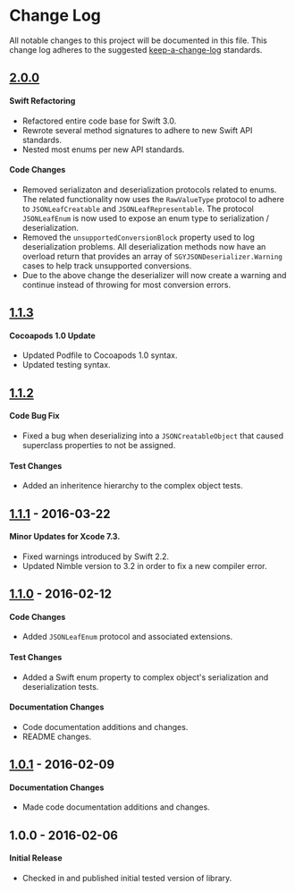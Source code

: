 # Change Log
All notable changes to this project will be documented in this file.
This change log adheres to the suggested [keep-a-change-log](https://github.com/olivierlacan/keep-a-changelog) standards.

## [2.0.0]
#### Swift Refactoring
- Refactored entire code base for Swift 3.0.
- Rewrote several method signatures to adhere to new Swift API standards.
- Nested most enums per new API standards.

#### Code Changes
- Removed serializaton and deserialization protocols related to enums.  The related functionality now uses the `RawValueType` protocol to adhere to `JSONLeafCreatable` and `JSONLeafRepresentable`. The protocol `JSONLeafEnum` is now used to expose an enum type to serialization / deserialization.
- Removed the `unsupportedConversionBlock` property used to log deserialization problems.  All deserialization methods now have an overload return that provides an array of `SGYJSONDeserializer.Warning` cases to help track unsupported conversions.
- Due to the above change the deserializer will now create a warning and continue instead of throwing for most conversion errors.

## [1.1.3]
#### Cocoapods 1.0 Update
- Updated Podfile to Cocoapods 1.0 syntax.
- Updated testing syntax.

## [1.1.2]
#### Code Bug Fix
- Fixed a bug when deserializing into a `JSONCreatableObject` that caused superclass properties to not be assigned.

#### Test Changes
- Added an inheritence hierarchy to the complex object tests.

## [1.1.1] - 2016-03-22
#### Minor Updates for Xcode 7.3.
- Fixed warnings introduced by Swift 2.2.
- Updated Nimble version to 3.2 in order to fix a new compiler error.

## [1.1.0] - 2016-02-12
#### Code Changes
- Added `JSONLeafEnum` protocol and associated extensions.

#### Test Changes
- Added a Swift enum property to complex object's serialization and deserialization tests.

#### Documentation Changes
- Code documentation additions and changes.
- README changes.

## [1.0.1] - 2016-02-09
#### Documentation Changes
- Made code documentation additions and changes.

## 1.0.0 - 2016-02-06
#### Initial Release
- Checked in and published initial tested version of library.

[2.0.0]: https://github.com/sean915213/SGYSwiftJSON/compare/1.1.3...2.0.0
[1.1.3]: https://github.com/sean915213/SGYSwiftJSON/compare/1.1.2...1.1.3
[1.1.2]: https://github.com/sean915213/SGYSwiftJSON/compare/1.1.1...1.1.2
[1.1.1]: https://github.com/sean915213/SGYSwiftJSON/compare/1.1.0...1.1.1
[1.1.0]: https://github.com/sean915213/SGYSwiftJSON/compare/1.0.1...1.1.0
[1.0.1]: https://github.com/sean915213/SGYSwiftJSON/compare/1.0.0...1.0.1
